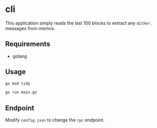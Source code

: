 # cli

This application simply reads the last 100 blocks to extract any `dither.` messages from memos.

## Requirements

- golang

## Usage

```sh
go mod tidy
```

```sh
go run main.go
```

## Endpoint

Modify `config.json` to change the `rpc` endpoint.
